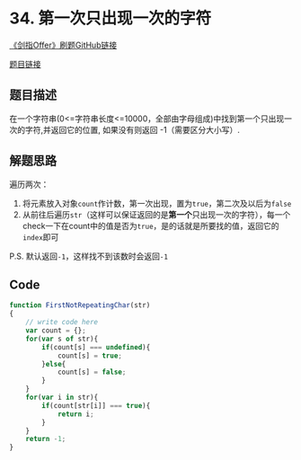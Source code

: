 # 34. 第一次只出现一次的字符
[《剑指Offer》刷题GitHub链接](https://github.com/zhning12/Coding-Interviews)

[题目链接](https://www.nowcoder.com/practice/1c82e8cf713b4bbeb2a5b31cf5b0417c?tpId=13&tqId=11187&rp=2&ru=/ta/coding-interviews&qru=/ta/coding-interviews/question-ranking)

## 题目描述

在一个字符串(0<=字符串长度<=10000，全部由字母组成)中找到第一个只出现一次的字符,并返回它的位置, 如果没有则返回 -1（需要区分大小写）.

## 解题思路

遍历两次：

1. 将元素放入对象`count`作计数，第一次出现，置为`true`，第二次及以后为`false`
2. 从前往后遍历`str`（这样可以保证返回的是**第一个**只出现一次的字符），每一个check一下在count中的值是否为`true`，是的话就是所要找的值，返回它的`index`即可

P.S.  默认返回`-1`，这样找不到该数时会返回`-1`

## Code


```javascript
function FirstNotRepeatingChar(str)
{
    // write code here
    var count = {};
    for(var s of str){
        if(count[s] === undefined){
            count[s] = true;
        }else{
            count[s] = false;
        }
    }
    for(var i in str){
        if(count[str[i]] === true){
            return i;
        }
    }
    return -1;
}
    
```